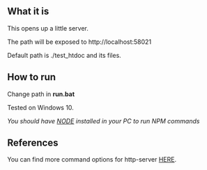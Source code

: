 ## What it is

This opens up a little server.

The path will be exposed to http://localhost:58021

Default path is ./test_htdoc and its files.



## How to run

Change path in **run.bat**

Tested on Windows 10.

*You should have [NODE](https://nodejs.org/en/) installed in your PC to run NPM commands*



## References

You can find more command options for http-server [HERE](https://www.npmjs.com/package/http-server).

